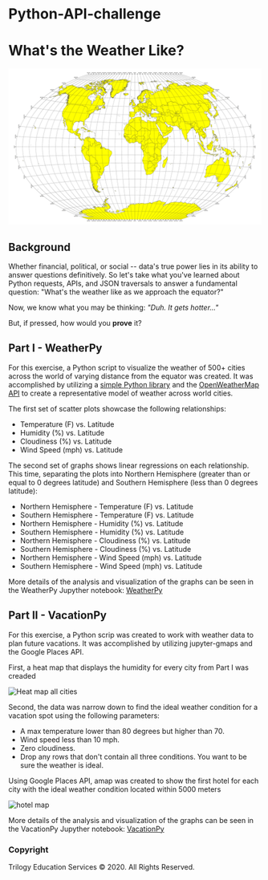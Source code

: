 # Python-API-challenge

# What's the Weather Like?

![Equator](Images/equatorsign.png)

## Background

Whether financial, political, or social -- data's true power lies in its ability to answer questions definitively. So let's take what you've learned about Python requests, APIs, and JSON traversals to answer a fundamental question: "What's the weather like as we approach the equator?"

Now, we know what you may be thinking: _"Duh. It gets hotter..."_

But, if pressed, how would you **prove** it?

## Part I - WeatherPy

For this exercise, a Python script to visualize the weather of 500+ cities across the world of varying distance from the equator was created. It was accomplished by utilizing a [simple Python library](https://pypi.python.org/pypi/citipy) and the [OpenWeatherMap API](https://openweathermap.org/api) to create a representative model of weather across world cities.

The first set of scatter plots showcase the following relationships:

* Temperature (F) vs. Latitude
* Humidity (%) vs. Latitude
* Cloudiness (%) vs. Latitude
* Wind Speed (mph) vs. Latitude

The second set of graphs shows linear regressions on each relationship. This time, separating the plots into Northern Hemisphere (greater than or equal to 0 degrees latitude) and Southern Hemisphere (less than 0 degrees latitude):

* Northern Hemisphere - Temperature (F) vs. Latitude
* Southern Hemisphere - Temperature (F) vs. Latitude
* Northern Hemisphere - Humidity (%) vs. Latitude
* Southern Hemisphere - Humidity (%) vs. Latitude
* Northern Hemisphere - Cloudiness (%) vs. Latitude
* Southern Hemisphere - Cloudiness (%) vs. Latitude
* Northern Hemisphere - Wind Speed (mph) vs. Latitude
* Southern Hemisphere - Wind Speed (mph) vs. Latitude

More details of the analysis and visualization of the graphs can be seen in the WeatherPy Jupyther notebook: [WeatherPy](WeatherPy/WeatherPy.ipynb)


## Part II - VacationPy

For this exercise, a Python scrip was created to work with weather data to plan future vacations. It was accomplished by utilizing jupyter-gmaps and the Google Places API.

First, a heat map that displays the humidity for every city from Part I was creaded

![Heat map all cities](Images/all_cities_humidity_map.png)

Second, the data was narrow down to find the ideal weather condition for a vacation spot using the following parameters:

* A max temperature lower than 80 degrees but higher than 70.
* Wind speed less than 10 mph.
* Zero cloudiness.
* Drop any rows that don't contain all three conditions. You want to be sure the weather is ideal.

Using Google Places API, amap was created to show the first hotel for each city with the ideal weather condition located within 5000 meters 

![hotel map](Images/hotel_map.png)

More details of the analysis and visualization of the graphs can be seen in the VacationPy Jupyther notebook: [VacationPy](VacationPy/VacationPy.ipynb)

### Copyright

Trilogy Education Services © 2020. All Rights Reserved.
